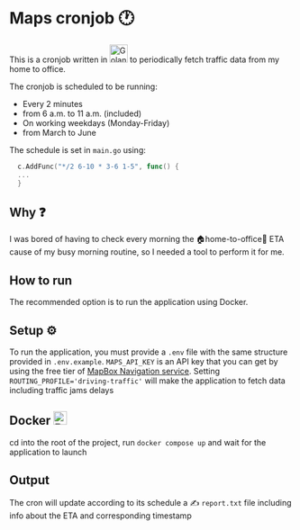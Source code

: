 # Maps cronjob 🕐
This is a cronjob written in <img width="32" height="32" src="https://github.com/giovannirizzolo/maps_cron/assets/34986490/d050618f-c094-4a03-9547-22ca0f05dc80" alt="Golang logo"/> to periodically fetch traffic data from my home to office.

The cronjob is scheduled to be running:
- Every 2 minutes
- from 6 a.m. to 11 a.m. (included)
- On working weekdays (Monday-Friday)
- from March to June

The schedule is set in ```main.go``` using:

```go
  c.AddFunc("*/2 6-10 * 3-6 1-5", func() {
  ...
  }
```

## Why ❓

I was bored of having to check every morning the 🏠home-to-office🏢 ETA cause of my busy morning routine, so I needed a tool to perform it for me.

## How to run
The recommended option is to run the application using Docker.

## Setup ⚙️

To run the application, you must provide a ```.env``` file with the same structure provided in ```.env.example```.
```MAPS_API_KEY```  is an API key that you can get by using the free tier of [MapBox Navigation service](https://www.mapbox.com/navigation).
Setting ```ROUTING_PROFILE='driving-traffic'``` will make the application to fetch data including traffic jams delays


## Docker <img width="24" height="24" src="https://github.com/giovannirizzolo/maps_cron/assets/34986490/e2d755d8-3a49-4022-b798-bfc4b44b0853" alt="Docker logo"/>
cd into the root of the project, run ```docker compose up``` and wait for the application to launch


## Output

The cron will update according to its schedule a ✍️ ```report.txt``` file including info about the ETA and corresponding timestamp
